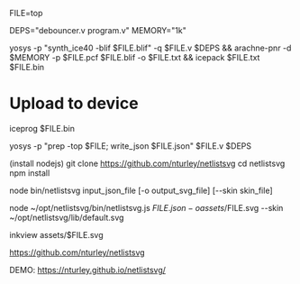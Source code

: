 
FILE=top

DEPS="debouncer.v program.v"
MEMORY="1k"

yosys -p "synth_ice40 -blif $FILE.blif" -q $FILE.v $DEPS &&
    arachne-pnr -d $MEMORY -p $FILE.pcf $FILE.blif -o $FILE.txt && 
    icepack $FILE.txt $FILE.bin

# Upload to device
iceprog $FILE.bin



yosys -p "prep -top $FILE; write_json $FILE.json" $FILE.v $DEPS

(install nodejs)
git clone https://github.com/nturley/netlistsvg
cd netlistsvg
npm install

node bin/netlistsvg input_json_file [-o output_svg_file] [--skin skin_file]

node ~/opt/netlistsvg/bin/netlistsvg.js $FILE.json -o assets/$FILE.svg --skin ~/opt/netlistsvg/lib/default.svg

inkview assets/$FILE.svg

https://github.com/nturley/netlistsvg

DEMO: https://nturley.github.io/netlistsvg/
